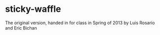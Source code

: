 sticky-waffle
=============

The original version, handed in for class in Spring of 2013 by Luis Rosario and Eric Bichan